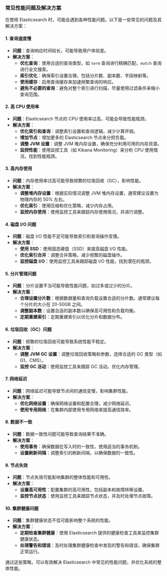 ### 常见性能问题及解决方案

在使用 Elasticsearch 时，可能会遇到各种性能问题。以下是一些常见的问题及其解决方案：

#### 1. **查询速度慢**

- **问题**：查询响应时间较长，可能导致用户体验差。
- **解决方案**：
  - **优化查询**：使用合适的查询类型，如 `term` 查询进行精确匹配，`match` 查询进行全文搜索。
  - **索引优化**：确保索引设置合理，包括分片数、副本数、字段映射等。
  - **使用缓存**：启用查询缓存来加速频繁查询的响应。
  - **避免不必要的查询**：避免对整个索引进行扫描，尽量使用过滤条件来缩小查询范围。

#### 2. **高 CPU 使用率**

- **问题**：Elasticsearch 节点的 CPU 使用率过高，可能会导致性能瓶颈。
- **解决方案**：
  - **优化索引和查询**：调整索引设置和查询逻辑，减少计算开销。
  - **增加节点**：增加更多的 Elasticsearch 节点来分担负载。
  - **调整 JVM 设置**：调整 JVM 堆内存设置，确保充分利用可用的内存资源。
  - **监控性能**：使用监控工具（如 Kibana Monitoring）来分析 CPU 使用情况，找到性能瓶颈。

#### 3. **高内存使用**

- **问题**：内存使用率过高可能导致频繁的垃圾回收（GC），影响性能。
- **解决方案**：
  - **调整堆内存设置**：根据实际情况调整 JVM 堆内存设置，通常建议设置为物理内存的 50% 左右。
  - **优化索引**：使用压缩和优化策略，减少内存占用。
  - **监控内存使用**：使用监控工具来跟踪内存使用情况，并进行调整。

#### 4. **磁盘 I/O 问题**

- **问题**：磁盘 I/O 性能不足可能导致索引和查询操作变慢。
- **解决方案**：
  - **使用 SSD**：使用固态硬盘（SSD）来提高磁盘 I/O 性能。
  - **优化索引合并**：调整合并策略，减少频繁的磁盘操作。
  - **监控磁盘 I/O**：使用监控工具来跟踪磁盘 I/O 性能，找到潜在的瓶颈。

#### 5. **分片管理问题**

- **问题**：分片设置不当可能导致性能问题，如过多或过少的分片。
- **解决方案**：
  - **合理设置分片数**：根据数据量和查询负载设置合适的分片数。通常建议每个分片的大小在 20-50GB 之间。
  - **调整副本数**：设置合适的副本数以确保高可用性和负载均衡。
  - **定期重建索引**：定期重建索引以优化分片和数据分布。

#### 6. **垃圾回收（GC）问题**

- **问题**：频繁的垃圾回收可能导致系统性能不稳定。
- **解决方案**：
  - **调整 JVM GC 设置**：调整垃圾回收策略和参数，选择合适的 GC 类型（如 G1、CMS）。
  - **监控 GC 活动**：使用监控工具来跟踪 GC 活动，优化内存管理。

#### 7. **网络延迟**

- **问题**：网络延迟可能导致节点间的通信变慢，影响集群性能。
- **解决方案**：
  - **优化网络设置**：确保网络设置和配置合理，减少网络延迟。
  - **使用专用网络**：在集群内部使用专用网络来提高通信效率。

#### 8. **数据不一致**

- **问题**：数据一致性问题可能导致查询结果不准确。
- **解决方案**：
  - **使用事务**：确保数据在写入时的一致性，使用适当的事务机制。
  - **设置刷新间隔**：调整索引的刷新间隔，以确保数据的一致性。

#### 9. **节点失效**

- **问题**：节点失效可能影响集群的整体性能和可用性。
- **解决方案**：
  - **设置高可用性**：配置集群的高可用性，包括副本和故障转移设置。
  - **监控节点状态**：使用监控工具来跟踪节点状态，并及时处理节点故障。

#### 10. **集群健康问题**

- **问题**：集群健康状态不佳可能影响整个系统的性能。
- **解决方案**：
  - **定期检查集群健康**：使用 Elasticsearch 提供的健康检查工具来监控集群健康状态。
  - **处理警告和错误**：及时处理集群健康检查中发现的警告和错误，确保集群正常运行。

通过这些策略，可以有效解决 Elasticsearch 中常见的性能问题，并优化系统的整体性能。